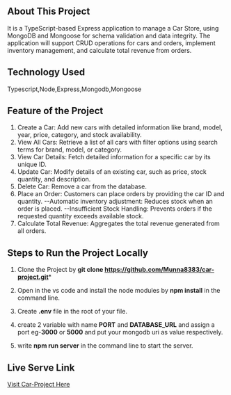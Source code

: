 
## About This Project
It is a TypeScript-based Express application to manage a Car Store, using MongoDB and Mongoose for schema validation and data integrity. The application will support CRUD operations for cars and orders, implement inventory management, and calculate total revenue from orders.

## Technology Used
Typescript,Node,Express,Mongodb,Mongoose

## Feature of the Project
1. Create a Car: Add new cars with detailed information like brand, model, year, price, category, and stock availability.
2. View All Cars: Retrieve a list of all cars with filter options using search terms for brand, model, or category.
3. View Car Details: Fetch detailed information for a specific car by its unique ID.
4. Update Car: Modify details of an existing car, such as price, stock quantity, and description.
5. Delete Car: Remove a car from the database.
6. Place an Order: Customers can place orders by providing the car ID and quantity.
--Automatic inventory adjustment: Reduces stock when an order is placed.
--Insufficient Stock Handling: Prevents orders if the requested quantity exceeds available stock.
7. Calculate Total Revenue: Aggregates the total revenue generated from all orders.

## Steps to Run the Project Locally

1. Clone the Project by **git clone https://github.com/Munna8383/car-project.git***

2. Open in the vs code and install the node modules by **npm install** in the command line.

3. Create **.env** file in the root of your file.

4. create 2 variable with name **PORT** and **DATABASE_URL** and assign a port eg-**3000** or **5000** and put your mongodb uri as value respectively.

5. write **npm run server** in the command line to start the server.

## Live Serve Link

[Visit Car-Project Here](https://assignment-2-car-project.vercel.app/)
